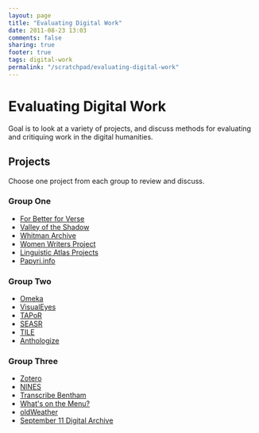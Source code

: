 ```yaml
---
layout: page
title: "Evaluating Digital Work"
date: 2011-08-23 13:03
comments: false
sharing: true
footer: true
tags: digital-work
permalink: "/scratchpad/evaluating-digital-work"
---
```


# Evaluating Digital Work

Goal is to look at a variety of projects, and discuss methods for evaluating and critiquing work in the digital humanities.

## Projects

Choose one project from each group to review and discuss.

### Group One

* [For Better for Verse][1]
* [Valley of the Shadow][2]
* [Whitman Archive][3]
* [Women Writers Project][4]
* [Linguistic Atlas Projects][5]
* [Papyri.info][6]

### Group Two

* [Omeka][7]
* [VisualEyes][8]
* [TAPoR][9]
* [SEASR][10]
* [TILE][11]
* [Anthologize][12]

### Group Three

* [Zotero][13]
* [NINES][14]
* [Transcribe Bentham][15]
* [What's on the Menu?][16]
* [oldWeather][17]
* [September 11 Digital Archive][18]

[1]: http://prosody.lib.virginia.edu/
[2]: http://valley.lib.virginia.edu/
[3]: http://www.whitmanarchive.org/
[4]: http://www.wwp.brown.edu/
[5]: http://www.lap.uga.edu/
[6]: http://papyri.info/
[7]: http://omeka.org
[8]: http://www.viseyes.org/
[9]: http://portal.tapor.ca/portal/portal
[10]: http://seasr.org/
[11]: http://mith.umd.edu/tile/
[12]: http://anthologize.org/
[13]: http://zotero.org
[14]: http://www.nines.org/
[15]: http://www.ucl.ac.uk/transcribe-bentham/
[16]: http://menus.nypl.org/
[17]: http://www.oldweather.org/
[18]: http://911digitalarchive.org
